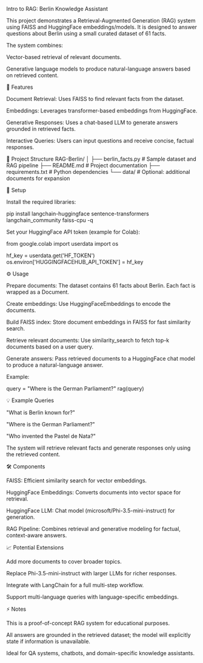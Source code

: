 Intro to RAG: Berlin Knowledge Assistant

This project demonstrates a Retrieval-Augmented Generation (RAG) system using FAISS and HuggingFace embeddings/models. It is designed to answer questions about Berlin using a small curated dataset of 61 facts.

The system combines:

Vector-based retrieval of relevant documents.

Generative language models to produce natural-language answers based on retrieved content.

🧩 Features

Document Retrieval: Uses FAISS to find relevant facts from the dataset.

Embeddings: Leverages transformer-based embeddings from HuggingFace.

Generative Responses: Uses a chat-based LLM to generate answers grounded in retrieved facts.

Interactive Queries: Users can input questions and receive concise, factual responses.

📂 Project Structure
RAG-Berlin/
│
├── berlin_facts.py           # Sample dataset and RAG pipeline
├── README.md                 # Project documentation
├── requirements.txt          # Python dependencies
└── data/                     # Optional: additional documents for expansion

🔧 Setup

Install the required libraries:

pip install langchain-huggingface sentence-transformers langchain_community faiss-cpu -q


Set your HuggingFace API token (example for Colab):

from google.colab import userdata
import os

hf_key = userdata.get('HF_TOKEN')
os.environ['HUGGINGFACEHUB_API_TOKEN'] = hf_key

⚙️ Usage

Prepare documents: The dataset contains 61 facts about Berlin. Each fact is wrapped as a Document.

Create embeddings: Use HuggingFaceEmbeddings to encode the documents.

Build FAISS index: Store document embeddings in FAISS for fast similarity search.

Retrieve relevant documents: Use similarity_search to fetch top-k documents based on a user query.

Generate answers: Pass retrieved documents to a HuggingFace chat model to produce a natural-language answer.

Example:

query = "Where is the German Parliament?"
rag(query)

💡 Example Queries

"What is Berlin known for?"

"Where is the German Parliament?"

"Who invented the Pastel de Nata?"

The system will retrieve relevant facts and generate responses only using the retrieved content.

🛠️ Components

FAISS: Efficient similarity search for vector embeddings.

HuggingFace Embeddings: Converts documents into vector space for retrieval.

HuggingFace LLM: Chat model (microsoft/Phi-3.5-mini-instruct) for generation.

RAG Pipeline: Combines retrieval and generative modeling for factual, context-aware answers.

📈 Potential Extensions

Add more documents to cover broader topics.

Replace Phi-3.5-mini-instruct with larger LLMs for richer responses.

Integrate with LangChain for a full multi-step workflow.

Support multi-language queries with language-specific embeddings.

⚡ Notes

This is a proof-of-concept RAG system for educational purposes.

All answers are grounded in the retrieved dataset; the model will explicitly state if information is unavailable.

Ideal for QA systems, chatbots, and domain-specific knowledge assistants.
